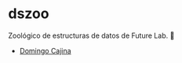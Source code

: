 ﻿# dszoo
Zoológico de estructuras de datos de Future Lab. 🚀

- [Domingo Cajina](https://github.com/Physicworld)